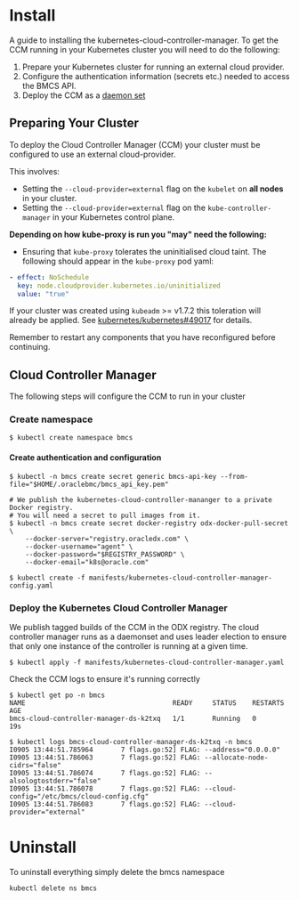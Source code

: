 # Install

A guide to installing the kubernetes-cloud-controller-manager. To get the CCM
running in your Kubernetes cluster you will need to do the following:

 1. Prepare your Kubernetes cluster for running an external cloud provider.
 2. Configure the authentication information (secrets etc.) needed to access the
    BMCS API.
 3. Deploy the CCM as a [daemon set][1]

## Preparing Your Cluster

To deploy the Cloud Controller Manager (CCM) your cluster must be configured to
use an external cloud-provider.

This involves:
 - Setting the `--cloud-provider=external` flag on the `kubelet` on **all
   nodes** in your cluster.
 - Setting the `--cloud-provider=external` flag on the `kube-controller-manager`
   in your Kubernetes control plane.

**Depending on how kube-proxy is run you "may" need the following:**

- Ensuring that `kube-proxy` tolerates the uninitialised cloud taint. The
  following should appear in the `kube-proxy` pod yaml:

```yaml
- effect: NoSchedule
  key: node.cloudprovider.kubernetes.io/uninitialized
  value: "true"
```

If your cluster was created using `kubeadm` >= v1.7.2 this toleration will
already be applied. See [kubernetes/kubernetes#49017][2] for details.

Remember to restart any components that you have reconfigured before continuing.

## Cloud Controller Manager

The following steps will configure the CCM to run in your cluster

### Create namespace

```
$ kubectl create namespace bmcs
```

#### Create authentication and configuration

```
$ kubectl -n bmcs create secret generic bmcs-api-key --from-file="$HOME/.oraclebmc/bmcs_api_key.pem"

# We publish the kubernetes-cloud-controller-mananger to a private Docker registry.
# You will need a secret to pull images from it.
$ kubectl -n bmcs create secret docker-registry odx-docker-pull-secret \
    --docker-server="registry.oracledx.com" \
    --docker-username="agent" \
    --docker-password="$REGISTRY_PASSWORD" \
    --docker-email="k8s@oracle.com"

$ kubectl create -f manifests/kubernetes-cloud-controller-manager-config.yaml
```

### Deploy the Kubernetes Cloud Controller Manager

We publish tagged builds of the CCM in the ODX registry. The cloud controller manager runs as a daemonset and uses leader election to
ensure that only one instance of the controller is running at a given time.

```
$ kubectl apply -f manifests/kubernetes-cloud-controller-manager.yaml
```

Check the CCM logs to ensure it's running correctly

```
$ kubectl get po -n bmcs
NAME                                     READY     STATUS    RESTARTS   AGE
bmcs-cloud-controller-manager-ds-k2txq   1/1       Running   0          19s

$ kubectl logs bmcs-cloud-controller-manager-ds-k2txq -n bmcs
I0905 13:44:51.785964       7 flags.go:52] FLAG: --address="0.0.0.0"
I0905 13:44:51.786063       7 flags.go:52] FLAG: --allocate-node-cidrs="false"
I0905 13:44:51.786074       7 flags.go:52] FLAG: --alsologtostderr="false"
I0905 13:44:51.786078       7 flags.go:52] FLAG: --cloud-config="/etc/bmcs/cloud-config.cfg"
I0905 13:44:51.786083       7 flags.go:52] FLAG: --cloud-provider="external"
```

# Uninstall

To uninstall everything simply delete the bmcs namespace

```
kubectl delete ns bmcs
```

[1]: https://kubernetes.io/docs/concepts/workloads/controllers/daemonset/
[2]: https://github.com/kubernetes/kubernetes/pull/49017
